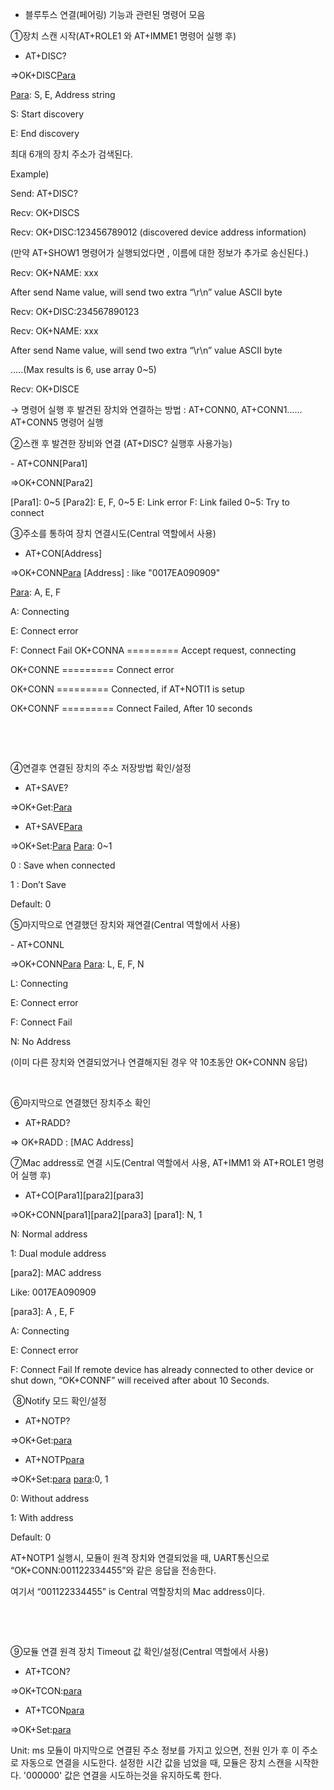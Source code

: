 - 블루투스 연결(페어링) 기능과 관련된 명령어 모음

①장치 스캔 시작(AT+ROLE1 와 AT+IMME1 명령어 실행 후)

- AT+DISC?

⇒OK+DISC[Para]

[Para]: S, E, Address string

S: Start discovery

E: End discovery

최대 6개의 장치 주소가 검색된다.



Example)

Send: AT+DISC?

Recv: OK+DISCS

Recv: OK+DISC:123456789012 (discovered device address information)

 
(만약 AT+SHOW1 명령어가 실행되었다면 , 이름에 대한 정보가 추가로 송신된다.)

Recv: OK+NAME: xxx

After send Name value, will send two extra “\r\n” value ASCII byte

Recv: OK+DISC:234567890123

Recv: OK+NAME: xxx

After send Name value, will send two extra “\r\n” value ASCII byte

…..(Max results is 6, use array 0~5)

Recv: OK+DISCE



→ 명령어 실행 후 발견된 장치와 연결하는 방법 : AT+CONN0, AT+CONN1……AT+CONN5 명령어 실행

 



②스캔 후 발견한 장비와 연결 (AT+DISC? 실행후 사용가능)

​- AT+CONN[Para1]

⇒OK+CONN[Para2]

​[Para1]: 0~5
[Para2]: E, F, 0~5
E: Link error
F: Link failed
0~5: Try to connect





③주소를 통하여 장치 연결시도(Central 역할에서 사용)

- AT+CON[Address]

⇒OK+CONN[Para] 
[Address] : like "0017EA090909"

[Para]: A, E, F

A: Connecting

E: Connect error

F: Connect Fail 
OK+CONNA ========= Accept request, connecting

OK+CONNE ========= Connect error

OK+CONN ========= Connected, if AT+NOTI1 is setup

OK+CONNF ========= Connect Failed, After 10 seconds

​

​

④연결후 연결된 장치의 주소 저장방법 확인/설정​ 
- AT+SAVE?

⇒OK+Get:[Para] 
- AT+SAVE[Para]

​⇒OK+Set:[Para] 
[Para]: 0~1

0 : Save when connected

1 : Don’t Save

Default: 0​

 





⑤마지막으로 연결했던 장치와 재연결(Central 역할에서 사용)

​- AT+CONNL

⇒OK+CONN[Para] 
[Para]: L, E, F, N

L: Connecting

E: Connect error

F: Connect Fail

N: No Address

(이미 다른 장치와 연결되었거나 연결해지된 경우 약 10초동안 OK+CONNN 응답)




​

⑥마지막으로 연결했던 장치주소 확인

- AT+RADD?

⇒ OK+RADD : [MAC Address]



 
⑦Mac address로 연결 시도(Central 역할에서 사용, AT+IMM1 와 AT+ROLE1 명령어 실행 후)

- AT+CO[Para1][para2][para3]

⇒OK+CONN[para1][para2][para3] 
[para1]: N, 1

N: Normal address

1: Dual module address

[para2]: MAC address

Like: 0017EA090909

[para3]: A , E, F

A: Connecting

E: Connect error

F: Connect Fail
If remote device has already connected to other device or shut down, “OK+CONNF” will received after about 10 Seconds.

 

​ 
 ⑧Notify 모드 확인/설정 
- AT+NOTP?

⇒OK+Get:[para]

- AT+NOTP[para]

⇒OK+Set:[para] 
[para]:0, 1

0: Without address

1: With address

Default: 0

AT+NOTP1 실행시, 모듈이 원격 장치와 연결되었을 때, UART통신으로 “OK+CONN:001122334455”와 같은 응답을 전송한다.

여기서 “001122334455” is Central 역할장치의 Mac address이다.

​

​ 

⑨모듈 연결 원격 장치 Timeout 값 확인/설정(Central 역할에서 사용)

- AT+TCON?

⇒OK+TCON:[para]

- AT+TCON[para]

⇒OK+Set:[para]

[para]: 000000~009999

Unit: ms
모듈이 마지막으로 연결된 주소 정보를 가지고 있으면, 전원 인가 후 이 주소로 자동으로 연결을 시도한다. 설정한 시간 값을 넘었을 때, 모듈은 장치 스캔을 시작한다. '000000' 값은 연결을 시도하는것을 유지하도록 한다.